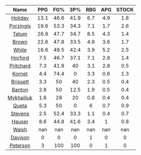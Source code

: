 |                                     Name                                     |  PPG  |  FG%  |  3P%  |  RBG  |  APG  |  STOCK  |
|:----------------------------------------------------------------------------:|:-----:|:-----:|:-----:|:-----:|:-----:|:-------:|
|      [Holiday](https://www.espn.com/nba/player/_/id/3995/jrue-holiday)       | 13.1  | 46.6  | 41.9  |  6.7  |  4.9  |   1.8   |
| [Porzingis](https://www.espn.com/nba/player/_/id/3102531/kristaps-porzingis) | 19.6  | 53.3  | 34.3  |  7.1  |  1.7  |   2.6   |
|      [Tatum](https://www.espn.com/nba/player/_/id/4065648/jayson-tatum)      | 26.9  | 47.7  | 34.7  |  8.5  |  4.3  |   1.4   |
|      [Brown](https://www.espn.com/nba/player/_/id/3917376/jaylen-brown)      | 22.6  | 47.8  | 33.5  |  4.9  |  3.6  |   1.7   |
|     [White](https://www.espn.com/nba/player/_/id/3078576/derrick-white)      | 16.6  | 49.5  | 42.4  |  3.9  |  5.2  |   2.5   |
|       [Horford](https://www.espn.com/nba/player/_/id/3213/al-horford)        |  7.5  | 46.7  | 37.1  |  7.1  |  2.8  |   1.4   |
|  [Pritchard](https://www.espn.com/nba/player/_/id/4066354/payton-pritchard)  |  7.3  | 41.9  |  40   |  3.1  |  2.8  |   0.5   |
|      [Kornet](https://www.espn.com/nba/player/_/id/3064560/luke-kornet)      |  4.4  | 74.4  |   0   |  3.3  |  0.6  |   1.3   |
|   [Brissett](https://www.espn.com/nba/player/_/id/4278031/oshae-brissett)    |  3.3  |  50   |  40   |  2.3  |  0.5  |   0.4   |
|     [Banton](https://www.espn.com/nba/player/_/id/4397885/dalano-banton)     |  2.8  |  50   | 12.5  |  1.9  |  0.5  |   0.4   |
|  [Mykhailiuk](https://www.espn.com/nba/player/_/id/3133602/svi-mykhailiuk)   |  1.6  |  28   |  20   |  0.8  |  0.4  |   0.4   |
|     [Queta](https://www.espn.com/nba/player/_/id/4397424/neemias-queta)      |  5.3  |  50   |   0   |   6   |  0.7  |   0.9   |
|    [Stevens](https://www.espn.com/nba/player/_/id/4066405/lamar-stevens)     |  2.5  | 52.4  | 33.3  |  1.1  |  0.4  |   0.7   |
|      [Hauser](https://www.espn.com/nba/player/_/id/4065804/sam-hauser)       |  8.6  | 44.8  | 41.6  |  3.4  |   1   |   0.8   |
|      [Walsh](https://www.espn.com/nba/player/_/id/4683689/jordan-walsh)      |  nan  |  nan  |  nan  |  nan  |  nan  |   nan   |
|      [Davison](https://www.espn.com/nba/player/_/id/4576085/jd-davison)      |   0   |   0   |   0   |   1   |   0   |    0    |
|    [Peterson](https://www.espn.com/nba/player/_/id/4397689/drew-peterson)    |   3   |  100  |  100  |   0   |   1   |    0    |